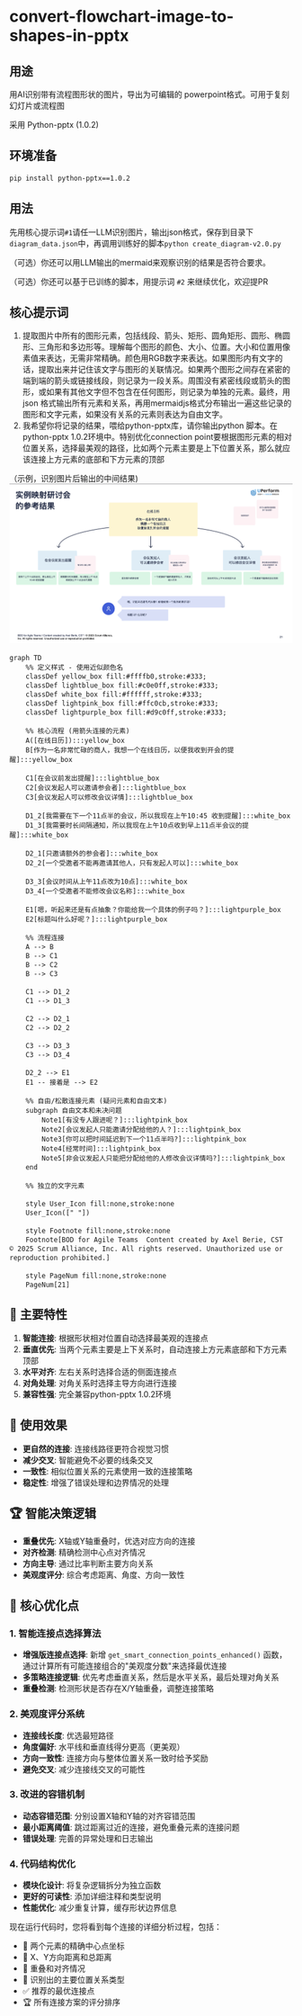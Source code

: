 # convert-flowchart-image-to-shapes-in-pptx

## 用途

用AI识别带有流程图形状的图片，导出为可编辑的 powerpoint格式。可用于复刻幻灯片或流程图

采用 Python-pptx (1.0.2)

## 环境准备

```bash
pip install python-pptx==1.0.2
```

## 用法



先用核心提示词`#1`请任一LLM识别图片，输出json格式，保存到目录下`diagram_data.json`中，再调用训练好的脚本`python create_diagram-v2.0.py`

（可选）你还可以用LLM输出的mermaid来观察识别的结果是否符合要求。

（可选）你还可以基于已训练的脚本，用提示词 `#2` 来继续优化，欢迎提PR



## 核心提示词

1. 提取图片中所有的图形元素，包括线段、箭头、矩形、圆角矩形、圆形、椭圆形、三角形和多边形等。理解每个图形的颜色、大小、位置。大小和位置用像素值来表达，无需非常精确。颜色用RGB数字来表达。如果图形内有文字的话，提取出来并记住该文字与图形的关联情况。如果两个图形之间存在紧密的端到端的箭头或链接线段，则记录为一段关系。周围没有紧密线段或箭头的图形，或如果有其他文字但不包含在任何图形，则记录为单独的元素。最终，用json 格式输出所有元素和关系，再用mermaidjs格式分布输出一遍这些记录的图形和文字元素，如果没有关系的元素则表达为自由文字。
2. 我希望你将记录的结果，喂给python-pptx库，请你输出python 脚本。在python-pptx 1.0.2环境中。特别优化connection point要根据图形元素的相对位置关系，选择最美观的路径，比如两个元素主要是上下位置关系，那么就应该连接上方元素的底部和下方元素的顶部



（示例，识别图片后输出的中间结果)
![](原始图片输入.png)

```mermaid
graph TD
    %% 定义样式 - 使用近似颜色名
    classDef yellow_box fill:#ffffb0,stroke:#333;
    classDef lightblue_box fill:#c0e0ff,stroke:#333;
    classDef white_box fill:#ffffff,stroke:#333;
    classDef lightpink_box fill:#ffc0cb,stroke:#333;
    classDef lightpurple_box fill:#d9c0ff,stroke:#333;

    %% 核心流程 (用箭头连接的元素)
    A([在线日历]):::yellow_box
    B[作为一名非常忙碌的商人，我想一个在线日历，以便我收到开会的提醒]:::yellow_box

    C1[在会议前发出提醒]:::lightblue_box
    C2[会议发起人可以邀请参会者]:::lightblue_box
    C3[会议发起人可以修改会议详情]:::lightblue_box

    D1_2[我需要在下一个11点半的会议，所以我现在上午10:45 收到提醒]:::white_box
    D1_3[我需要时长间隔通知，所以我现在上午10点收到早上11点半会议的提醒]:::white_box

    D2_1[只邀请额外的参会者]:::white_box
    D2_2[一个受邀者不能再邀请其他人，只有发起人可以]:::white_box

    D3_3[会议时间从上午11点改为10点]:::white_box
    D3_4[一个受邀者不能修改会议名称]:::white_box

    E1[嗯，听起来还是有点抽象？你能给我一个具体的例子吗？]:::lightpurple_box
    E2[标题叫什么好呢？]:::lightpurple_box
    
    %% 流程连接
    A --> B
    B --> C1
    B --> C2
    B --> C3

    C1 --> D1_2
    C1 --> D1_3

    C2 --> D2_1
    C2 --> D2_2

    C3 --> D3_3
    C3 --> D3_4

    D2_2 --> E1
    E1 -- 接着是 --> E2

    %% 自由/松散连接元素 (疑问元素和自由文本)
    subgraph 自由文本和未决问题
        Note1[有没专人跟进呢？]:::lightpink_box
        Note2[会议发起人只能邀请分配给他的人？]:::lightpink_box
        Note3[你可以把时间延迟到下一个11点半吗?]:::lightpink_box
        Note4[经常时间]:::lightpink_box
        Note5[非会议发起人只能把分配给他的人修改会议详情吗?]:::lightpink_box
    end
    
    %% 独立的文字元素
    
    style User_Icon fill:none,stroke:none
    User_Icon([" "])
    
    style Footnote fill:none,stroke:none
    Footnote[BOD for Agile Teams  Content created by Axel Berie, CST  © 2025 Scrum Alliance, Inc. All rights reserved. Unauthorized use or reproduction prohibited.]
    
    style PageNum fill:none,stroke:none
    PageNum[21]
```



## 🎯 主要特性

1. **智能连接**: 根据形状相对位置自动选择最美观的连接点
2. **垂直优先**: 当两个元素主要是上下关系时，自动连接上方元素底部和下方元素顶部
3. **水平对齐**: 左右关系时选择合适的侧面连接点
4. **对角处理**: 对角关系时选择主导方向进行连接
5. **兼容性强**: 完全兼容python-pptx 1.0.2环境

## 🚀 使用效果

- **更自然的连接**: 连接线路径更符合视觉习惯
- **减少交叉**: 智能避免不必要的线条交叉
- **一致性**: 相似位置关系的元素使用一致的连接策略
- **稳定性**: 增强了错误处理和边界情况的处理

## 🏆 **智能决策逻辑**

- **重叠优先**: X轴或Y轴重叠时，优选对应方向的连接
- **对齐检测**: 精确检测中心点对齐情况
- **方向主导**: 通过比率判断主要方向关系
- **美观度评分**: 综合考虑距离、角度、方向一致性



## 🔧 核心优化点

### 1. **智能连接点选择算法**

- **增强版连接点选择**: 新增 `get_smart_connection_points_enhanced()` 函数，通过计算所有可能连接组合的"美观度分数"来选择最优连接
- **多策略连接逻辑**: 优先考虑垂直关系，然后是水平关系，最后处理对角关系
- **重叠检测**: 检测形状是否存在X/Y轴重叠，调整连接策略

### 2. **美观度评分系统**

- **连接线长度**: 优选最短路径
- **角度偏好**: 水平线和垂直线得分更高（更美观）
- **方向一致性**: 连接方向与整体位置关系一致时给予奖励
- **避免交叉**: 减少连接线交叉的可能性

### 3. **改进的容错机制**

- **动态容错范围**: 分别设置X轴和Y轴的对齐容错范围
- **最小距离阈值**: 跳过距离过近的连接，避免重叠元素的连接问题
- **错误处理**: 完善的异常处理和日志输出

### 4. **代码结构优化**

- **模块化设计**: 将复杂逻辑拆分为独立函数
- **更好的可读性**: 添加详细注释和类型说明
- **性能优化**: 减少重复计算，缓存形状边界信息

现在运行代码时，您将看到每个连接的详细分析过程，包括：

- 📍 两个元素的精确中心点坐标
- 📏 X、Y方向距离和总距离
- 🔄 重叠和对齐情况
- 🎯 识别出的主要位置关系类型
- ✅ 推荐的最优连接点
- 🏆 所有连接方案的评分排序
